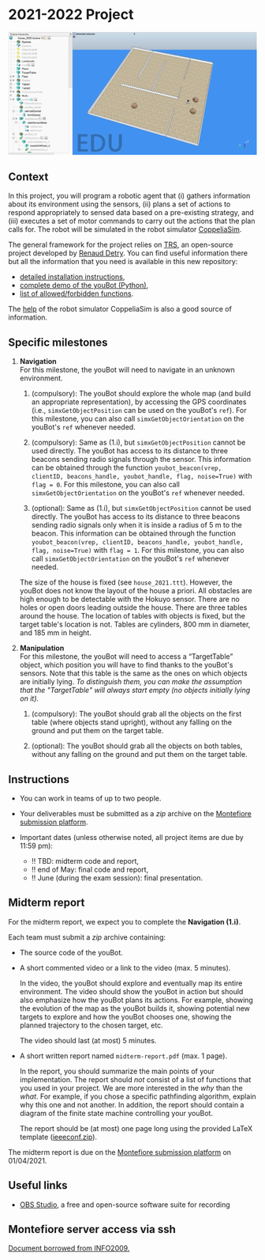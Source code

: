 # 2021-2022 Project

![house](img/house.png)

## Context

In this project, you will program a robotic agent that (i) gathers information about its environment using the sensors, (ii) plans a set of actions to respond appropriately to sensed data based on a pre-existing strategy, and (iii) executes a set of motor commands to carry out the actions that the plan calls for. The robot will be simulated in the robot simulator [CoppeliaSim](https://www.coppeliarobotics.com/).

The general framework for the project relies on [TRS](http://ulgrobotics.github.io/trs/), an open-source project developed by [Renaud Detry](http://renaud-detry.net/). You can find useful information there but all the information that you need is available in this new repository:
*   [detailed installation instructions](https://github.com/nvecoven/INFO0948-2/tree/main/Setup),
*   [complete demo of the youBot (Python)](https://github.com/nvecoven/INFO0948-2/tree/main/Setup/Python/Youbot),
*   [list of allowed/forbidden functions](https://github.com/nvecoven/INFO0948-2/tree/main/Setup/CoppeliaSim).

The [help](https://www.coppeliarobotics.com/helpFiles/) of the robot simulator CoppeliaSim is also a good source of information.

## Specific milestones

1. **Navigation**  
    For this milestone, the youBot will need to navigate in an unknown environment.

    <!-- you should build a custom controller for the youBot, which should use its holonomic properties. In particular, _we do not allow the use of pure pursuit controller controllerPurePursuit from Matlab's Robotics System Toolbox._ -->

    1. (compulsory): The youBot should explore the whole map (and build an appropriate representation), by accessing the GPS coordinates (i.e., `simxGetObjectPosition` can be used on the youBot's `ref`). For this milestone, you can also call `simxGetObjectOrientation` on the youBot's `ref` whenever needed.

    2. (compulsory): Same as (1.i), but `simxGetObjectPosition` cannot be used directly. The youBot has access to its distance to three beacons sending radio signals through the sensor. This information can be obtained through the function `youbot_beacon(vrep, clientID, beacons_handle, youbot_handle, flag, noise=True)` with `flag = 0`. For this milestone, you can also call `simxGetObjectOrientation` on the youBot's `ref` whenever needed.    

    3. (optional): Same as (1.i), but `simxGetObjectPosition` cannot be used directly. The youBot has access to its distance to three beacons sending radio signals only when it is inside a radius of 5 m to the beacon. This information can be obtained through the function `youbot_beacon(vrep, clientID, beacons_handle, youbot_handle, flag, noise=True)` with `flag = 1`. For this milestone, you can also call `simxGetObjectOrientation` on the youBot's `ref` whenever needed.

    The size of the house is fixed (see `house_2021.ttt`). However, the youBot does not know the layout of the house a priori. All obstacles are high enough to be detectable with the Hokuyo sensor. There are no holes or open doors leading outside the house. There are three tables around the house. The location of tables with objects is fixed, but the target table's location is not. Tables are cylinders, 800 mm in diameter, and 185 mm in height.


2. **Manipulation**  
    For this milestone, the youBot will need to access a “TargetTable” object, which position you will have to find thanks to the youBot's sensors. Note that this table is the same as the ones on which objects are initially lying. _To distinguish them, you can make the assumption that the "TargetTable" will always start empty (no objects initially lying on it)._

    1. (compulsory): The youBot should grab all the objects on the first table (where objects stand upright), without any falling on the ground and put them on the target table.

    2. (optional): The youBot should grab all the objects on both tables, without any falling on the ground and put them on the target table.

## Instructions

* You can work in teams of up to two people.

* Your deliverables must be submitted as a _zip_ archive on the [Montefiore submission platform](https://submit.montefiore.ulg.ac.be/).

* Important dates (unless otherwise noted, all project items are due by 11:59 pm):

    * :bangbang: TBD: midterm code and report,
    * :bangbang: end of May: final code and report,
    * :bangbang: June (during the exam session): final presentation.


## Midterm report

For the midterm report, we expect you to complete the **Navigation (1.i)**.

Each team must submit a _zip_ archive containing:

*   The source code of the youBot.

*   A short commented video or a link to the video (max. 5 minutes).

    In the video, the youBot should explore and eventually map its entire environment. The video should show the youBot in action but should also emphasize how the youBot plans its actions. For example, showing the evolution of the map as the youBot builds it, showing potential new targets to explore and how the youBot chooses one, showing the planned trajectory to the chosen target, etc.

    The video should last (at most) 5 minutes.

*   A short written report named `midterm-report.pdf` (max. 1 page).

    In the report, you should summarize the main points of your implementation. The report should _not_ consist of a list of functions that you used in your project. We are more interested in the _why_ than the _what_. For example, if you chose a specific pathfinding algorithm, explain why this one and not another. In addition, the report should contain a diagram of the finite state machine controlling your youBot.

    The report should be (at most) one page long using the provided LaTeX template ([ieeeconf.zip](docs/ieeeconf.zip)).


The midterm report is due on the [Montefiore submission platform](https://submit.montefiore.ulg.ac.be/) on 01/04/2021.

## Useful links

<!-- *   [Robotics System Toolbox](https://www.mathworks.com/products/robotics.html), by MathWorks
*   [Robotics Toolbox for MATLAB](https://petercorke.com/toolboxes/robotics-toolbox/), by Peter Corke -->
*   [OBS Studio](https://obsproject.com/), a free and open-source software suite for recording

## Montefiore server access via ssh

[Document borrowed from INFO2009.](docs/devoirs-ssh.pdf)

